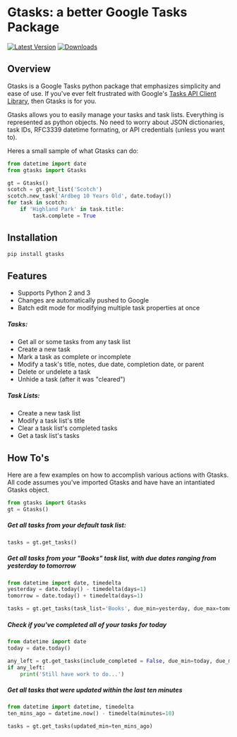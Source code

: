 # Gtasks: a better Google Tasks Package
[![Latest Version](https://pypip.in/version/gtasks/badge.svg?style=flat)](https://pypi.python.org/pypi/gtasks/)
[![Downloads](https://pypip.in/download/gtasks/badge.svg?style=flat)](https://pypi.python.org/pypi/gtasks/)
## Overview

Gtasks is a Google Tasks python package that emphasizes simplicity and ease of use. If you've ever felt frustrated with Google's [Tasks API Client Library](https://developers.google.com/api-client-library/python/apis/tasks/v1), then Gtasks is for you.

Gtasks allows you to easily manage your tasks and task lists. Everything is represented as python objects. No need to worry about JSON dictionaries, task IDs, RFC3339 datetime formating, or API credentials (unless you want to).

Heres a small sample of what Gtasks can do:

```python
from datetime import date
from gtasks import Gtasks

gt = Gtasks()
scotch = gt.get_list('Scotch')
scotch.new_task('Ardbeg 10 Years Old', date.today())
for task in scotch:
    if 'Highland Park' in task.title:
        task.complete = True
```

## Installation

```bash
pip install gtasks
```

## Features

* Supports Python 2 and 3
* Changes are automatically pushed to Google
* Batch edit mode for modifying multiple task properties at once

##### Tasks:

* Get all or some tasks from any task list
* Create a new task
* Mark a task as complete or incomplete
* Modify a task's title, notes, due date, completion date, or parent
* Delete or undelete a task
* Unhide a task (after it was "cleared")

##### Task Lists:

* Create a new task list
* Modify a task list's title
* Clear a task list's completed tasks
* Get a task list's tasks

## How To's

Here are a few examples on how to accomplish various actions with Gtasks.
All code assumes you've imported Gtasks and have have an intantiated Gtasks object.

```python
from gtasks import Gtasks
gt = Gtasks()
```
##### Get all tasks from your default task list:

```python
tasks = gt.get_tasks()
```

##### Get all tasks from your "Books" task list, with due dates ranging from yesterday to tomorrow

```python
from datetime import date, timedelta
yesterday = date.today() - timedelta(days=1)
tomorrow = date.today() + timedelta(days=1)

tasks = gt.get_tasks(task_list='Books', due_min=yesterday, due_max=tomorrow)
```

##### Check if you've completed all of your tasks for today

```python
from datetime import date
today = date.today()

any_left = gt.get_tasks(include_completed = False, due_min=today, due_max=today, max_results=1)
if any_left:
    print('Still have work to do...')
```

##### Get all tasks that were updated within the last ten minutes

```python
from datetime import datetime, timedelta
ten_mins_ago = datetime.now() - timedelta(minutes=10)

tasks = gt.get_tasks(updated_min=ten_mins_ago)
```
